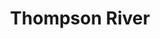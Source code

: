 ---
layout: product
product_id: 2062562492478
id: 2062562492478
title: Thompson River
body_html: >-
  <p>Taken alongside the Thompson River in the fall of 2016.</p>

  <p>While on a road trip back from the interior of BC, we stopped alongside the Thompson River in between Spences Bridge and Lytton. The blue sky reflecting on the water was so picturesque, while a little ways to the left, dark clouds loomed in the distance.</p>

  <p> </p>
vendor: Connell McCarthy
product_type: Photo Print
created_at: 2019-03-17T13:32:30-04:00
handle: thompson-river
updated_at: 2022-01-18T10:42:43-05:00
published_at: 2018-08-22T19:38:24-04:00
template_suffix: ""
status: active
published_scope: global
tags: Batch 03, fall, Print, River, water
admin_graphql_api_id: gid://shopify/Product/2062562492478
variants:
  - id: 39577250725950
    product_id: 2062562492478
    title: 8x10” / Full Colour
    price: "35.00"
    sku: CM-PP-B3-09-XXS-FC
    position: 1
    inventory_policy: deny
    compare_at_price: null
    fulfillment_service: manual
    inventory_management: null
    option1: 8x10”
    option2: Full Colour
    option3: null
    created_at: 2021-09-01T15:41:02-04:00
    updated_at: 2021-09-01T15:41:21-04:00
    taxable: true
    barcode: ""
    grams: 208
    image_id: 6301843849278
    weight: 0.208
    weight_unit: kg
    inventory_item_id: 41671691370558
    inventory_quantity: 0
    old_inventory_quantity: 0
    requires_shipping: true
    admin_graphql_api_id: gid://shopify/ProductVariant/39577250725950
  - id: 39577250758718
    product_id: 2062562492478
    title: 8x10” / Black & White
    price: "35.00"
    sku: CM-PP-B3-09-XXS-BW
    position: 2
    inventory_policy: deny
    compare_at_price: null
    fulfillment_service: manual
    inventory_management: null
    option1: 8x10”
    option2: Black & White
    option3: null
    created_at: 2021-09-01T15:41:02-04:00
    updated_at: 2021-09-01T15:41:21-04:00
    taxable: true
    barcode: ""
    grams: 208
    image_id: 6301843816510
    weight: 0.208
    weight_unit: kg
    inventory_item_id: 41671691403326
    inventory_quantity: 0
    old_inventory_quantity: 0
    requires_shipping: true
    admin_graphql_api_id: gid://shopify/ProductVariant/39577250758718
  - id: 39577250791486
    product_id: 2062562492478
    title: 8.5x11” / Full Colour
    price: "35.00"
    sku: CM-PP-B3-09-XS-FC
    position: 3
    inventory_policy: deny
    compare_at_price: null
    fulfillment_service: manual
    inventory_management: null
    option1: 8.5x11”
    option2: Full Colour
    option3: null
    created_at: 2021-09-01T15:41:02-04:00
    updated_at: 2021-09-01T15:41:21-04:00
    taxable: true
    barcode: ""
    grams: 208
    image_id: 6301843849278
    weight: 0.208
    weight_unit: kg
    inventory_item_id: 41671691436094
    inventory_quantity: 0
    old_inventory_quantity: 0
    requires_shipping: true
    admin_graphql_api_id: gid://shopify/ProductVariant/39577250791486
  - id: 39577250824254
    product_id: 2062562492478
    title: 8.5x11” / Black & White
    price: "35.00"
    sku: CM-PP-B3-09-XS-BW
    position: 4
    inventory_policy: deny
    compare_at_price: null
    fulfillment_service: manual
    inventory_management: null
    option1: 8.5x11”
    option2: Black & White
    option3: null
    created_at: 2021-09-01T15:41:02-04:00
    updated_at: 2021-09-01T15:41:21-04:00
    taxable: true
    barcode: ""
    grams: 208
    image_id: 6301843816510
    weight: 0.208
    weight_unit: kg
    inventory_item_id: 41671691468862
    inventory_quantity: 0
    old_inventory_quantity: 0
    requires_shipping: true
    admin_graphql_api_id: gid://shopify/ProductVariant/39577250824254
  - id: 39577250857022
    product_id: 2062562492478
    title: 13x19” / Full Colour
    price: "40.00"
    sku: CM-PP-B3-09-S-FC
    position: 5
    inventory_policy: deny
    compare_at_price: null
    fulfillment_service: manual
    inventory_management: null
    option1: 13x19”
    option2: Full Colour
    option3: null
    created_at: 2021-09-01T15:41:02-04:00
    updated_at: 2021-09-01T15:41:21-04:00
    taxable: true
    barcode: ""
    grams: 208
    image_id: 6301843849278
    weight: 0.208
    weight_unit: kg
    inventory_item_id: 41671691501630
    inventory_quantity: 0
    old_inventory_quantity: 0
    requires_shipping: true
    admin_graphql_api_id: gid://shopify/ProductVariant/39577250857022
  - id: 39577250889790
    product_id: 2062562492478
    title: 13x19” / Black & White
    price: "40.00"
    sku: CM-PP-B3-09-S-BW
    position: 6
    inventory_policy: deny
    compare_at_price: null
    fulfillment_service: manual
    inventory_management: null
    option1: 13x19”
    option2: Black & White
    option3: null
    created_at: 2021-09-01T15:41:02-04:00
    updated_at: 2021-09-01T15:41:21-04:00
    taxable: true
    barcode: ""
    grams: 208
    image_id: 6301843816510
    weight: 0.208
    weight_unit: kg
    inventory_item_id: 41671691534398
    inventory_quantity: 0
    old_inventory_quantity: 0
    requires_shipping: true
    admin_graphql_api_id: gid://shopify/ProductVariant/39577250889790
  - id: 39577250922558
    product_id: 2062562492478
    title: 16x20” / Full Colour
    price: "50.00"
    sku: CM-PP-B3-09-M-FC
    position: 7
    inventory_policy: deny
    compare_at_price: null
    fulfillment_service: manual
    inventory_management: null
    option1: 16x20”
    option2: Full Colour
    option3: null
    created_at: 2021-09-01T15:41:02-04:00
    updated_at: 2021-09-01T15:41:21-04:00
    taxable: true
    barcode: ""
    grams: 208
    image_id: 6301843849278
    weight: 0.208
    weight_unit: kg
    inventory_item_id: 41671691567166
    inventory_quantity: 0
    old_inventory_quantity: 0
    requires_shipping: true
    admin_graphql_api_id: gid://shopify/ProductVariant/39577250922558
  - id: 39577250955326
    product_id: 2062562492478
    title: 16x20” / Black & White
    price: "50.00"
    sku: CM-PP-B3-09-M-BW
    position: 8
    inventory_policy: deny
    compare_at_price: null
    fulfillment_service: manual
    inventory_management: null
    option1: 16x20”
    option2: Black & White
    option3: null
    created_at: 2021-09-01T15:41:02-04:00
    updated_at: 2021-09-01T15:41:21-04:00
    taxable: true
    barcode: ""
    grams: 208
    image_id: 6301843816510
    weight: 0.208
    weight_unit: kg
    inventory_item_id: 41671691599934
    inventory_quantity: 0
    old_inventory_quantity: 0
    requires_shipping: true
    admin_graphql_api_id: gid://shopify/ProductVariant/39577250955326
  - id: 39577250988094
    product_id: 2062562492478
    title: 20x24” / Full Colour
    price: "60.00"
    sku: CM-PP-B3-09-L-FC
    position: 9
    inventory_policy: deny
    compare_at_price: null
    fulfillment_service: manual
    inventory_management: null
    option1: 20x24”
    option2: Full Colour
    option3: null
    created_at: 2021-09-01T15:41:02-04:00
    updated_at: 2021-09-01T15:41:21-04:00
    taxable: true
    barcode: ""
    grams: 208
    image_id: 6301843849278
    weight: 0.208
    weight_unit: kg
    inventory_item_id: 41671691632702
    inventory_quantity: 0
    old_inventory_quantity: 0
    requires_shipping: true
    admin_graphql_api_id: gid://shopify/ProductVariant/39577250988094
  - id: 39577251020862
    product_id: 2062562492478
    title: 20x24” / Black & White
    price: "60.00"
    sku: CM-PP-B3-09-L-BW
    position: 10
    inventory_policy: deny
    compare_at_price: null
    fulfillment_service: manual
    inventory_management: null
    option1: 20x24”
    option2: Black & White
    option3: null
    created_at: 2021-09-01T15:41:02-04:00
    updated_at: 2021-09-01T15:41:21-04:00
    taxable: true
    barcode: ""
    grams: 208
    image_id: 6301843816510
    weight: 0.208
    weight_unit: kg
    inventory_item_id: 41671691665470
    inventory_quantity: 0
    old_inventory_quantity: 0
    requires_shipping: true
    admin_graphql_api_id: gid://shopify/ProductVariant/39577251020862
  - id: 39577251053630
    product_id: 2062562492478
    title: 20x30” / Full Colour
    price: "70.00"
    sku: CM-PP-B3-09-XL-FC
    position: 11
    inventory_policy: deny
    compare_at_price: null
    fulfillment_service: manual
    inventory_management: null
    option1: 20x30”
    option2: Full Colour
    option3: null
    created_at: 2021-09-01T15:41:02-04:00
    updated_at: 2021-09-01T15:41:21-04:00
    taxable: true
    barcode: ""
    grams: 208
    image_id: 6301843849278
    weight: 0.208
    weight_unit: kg
    inventory_item_id: 41671691698238
    inventory_quantity: 0
    old_inventory_quantity: 0
    requires_shipping: true
    admin_graphql_api_id: gid://shopify/ProductVariant/39577251053630
  - id: 39577251086398
    product_id: 2062562492478
    title: 20x30” / Black & White
    price: "70.00"
    sku: CM-PP-B3-09-XL-BW
    position: 12
    inventory_policy: deny
    compare_at_price: null
    fulfillment_service: manual
    inventory_management: null
    option1: 20x30”
    option2: Black & White
    option3: null
    created_at: 2021-09-01T15:41:02-04:00
    updated_at: 2021-09-01T15:41:21-04:00
    taxable: true
    barcode: ""
    grams: 208
    image_id: 6301843816510
    weight: 0.208
    weight_unit: kg
    inventory_item_id: 41671691731006
    inventory_quantity: 0
    old_inventory_quantity: 0
    requires_shipping: true
    admin_graphql_api_id: gid://shopify/ProductVariant/39577251086398
  - id: 39577251119166
    product_id: 2062562492478
    title: 24x36” / Full Colour
    price: "90.00"
    sku: CM-PP-B3-09-XXL-FC
    position: 13
    inventory_policy: deny
    compare_at_price: null
    fulfillment_service: manual
    inventory_management: null
    option1: 24x36”
    option2: Full Colour
    option3: null
    created_at: 2021-09-01T15:41:02-04:00
    updated_at: 2021-09-01T15:41:21-04:00
    taxable: true
    barcode: ""
    grams: 208
    image_id: 6301843849278
    weight: 0.208
    weight_unit: kg
    inventory_item_id: 41671691763774
    inventory_quantity: 0
    old_inventory_quantity: 0
    requires_shipping: true
    admin_graphql_api_id: gid://shopify/ProductVariant/39577251119166
  - id: 39577251151934
    product_id: 2062562492478
    title: 24x36” / Black & White
    price: "90.00"
    sku: CM-PP-B3-09-XXL-BW
    position: 14
    inventory_policy: deny
    compare_at_price: null
    fulfillment_service: manual
    inventory_management: null
    option1: 24x36”
    option2: Black & White
    option3: null
    created_at: 2021-09-01T15:41:02-04:00
    updated_at: 2021-09-01T15:41:21-04:00
    taxable: true
    barcode: ""
    grams: 208
    image_id: 6301843816510
    weight: 0.208
    weight_unit: kg
    inventory_item_id: 41671691796542
    inventory_quantity: 0
    old_inventory_quantity: 0
    requires_shipping: true
    admin_graphql_api_id: gid://shopify/ProductVariant/39577251151934
  - id: 39577251184702
    product_id: 2062562492478
    title: 30x40” / Full Colour
    price: "100.00"
    sku: CM-PP-B3-09-XXXL-FC
    position: 15
    inventory_policy: deny
    compare_at_price: null
    fulfillment_service: manual
    inventory_management: null
    option1: 30x40”
    option2: Full Colour
    option3: null
    created_at: 2021-09-01T15:41:02-04:00
    updated_at: 2021-09-01T15:41:21-04:00
    taxable: true
    barcode: ""
    grams: 208
    image_id: 6301843849278
    weight: 0.208
    weight_unit: kg
    inventory_item_id: 41671691829310
    inventory_quantity: 0
    old_inventory_quantity: 0
    requires_shipping: true
    admin_graphql_api_id: gid://shopify/ProductVariant/39577251184702
  - id: 39577251217470
    product_id: 2062562492478
    title: 30x40” / Black & White
    price: "100.00"
    sku: CM-PP-B3-09-XXXL-BW
    position: 16
    inventory_policy: deny
    compare_at_price: null
    fulfillment_service: manual
    inventory_management: null
    option1: 30x40”
    option2: Black & White
    option3: null
    created_at: 2021-09-01T15:41:02-04:00
    updated_at: 2021-09-01T15:41:21-04:00
    taxable: true
    barcode: ""
    grams: 208
    image_id: 6301843816510
    weight: 0.208
    weight_unit: kg
    inventory_item_id: 41671691862078
    inventory_quantity: 0
    old_inventory_quantity: 0
    requires_shipping: true
    admin_graphql_api_id: gid://shopify/ProductVariant/39577251217470
options:
  - id: 2805853093950
    product_id: 2062562492478
    name: Size
    position: 1
    values:
      - 8x10”
      - 8.5x11”
      - 13x19”
      - 16x20”
      - 20x24”
      - 20x30”
      - 24x36”
      - 30x40”
  - id: 8590082801726
    product_id: 2062562492478
    name: Color
    position: 2
    values:
      - Full Colour
      - Black & White
images:
  - id: 6301843849278
    product_id: 2062562492478
    position: 1
    created_at: 2019-03-17T13:32:43-04:00
    updated_at: 2019-10-20T18:44:17-04:00
    alt: null
    width: 1000
    height: 1500
    src: https://cdn.shopify.com/s/files/1/1624/2355/products/Thompson-River---Product-2019.jpg?v=1571611457
    variant_ids:
      - 39577250725950
      - 39577250791486
      - 39577250857022
      - 39577250922558
      - 39577250988094
      - 39577251053630
      - 39577251119166
      - 39577251184702
    admin_graphql_api_id: gid://shopify/ProductImage/6301843849278
  - id: 6301843816510
    product_id: 2062562492478
    position: 2
    created_at: 2019-03-17T13:32:41-04:00
    updated_at: 2019-10-20T18:44:17-04:00
    alt: null
    width: 1000
    height: 1500
    src: https://cdn.shopify.com/s/files/1/1624/2355/products/Thompson-River---Product-2019-B_W.jpg?v=1571611457
    variant_ids:
      - 39577250758718
      - 39577250824254
      - 39577250889790
      - 39577250955326
      - 39577251020862
      - 39577251086398
      - 39577251151934
      - 39577251217470
    admin_graphql_api_id: gid://shopify/ProductImage/6301843816510
  - id: 28230433177662
    product_id: 2062562492478
    position: 3
    created_at: 2021-05-04T21:27:14-04:00
    updated_at: 2021-05-04T21:27:14-04:00
    alt: null
    width: 2000
    height: 1800
    src: https://cdn.shopify.com/s/files/1/1624/2355/products/PAR_02_0001_ac168676-f543-4032-9f33-94b06d8e3000.png?v=1620178034
    variant_ids: []
    admin_graphql_api_id: gid://shopify/ProductImage/28230433177662
image:
  id: 6301843849278
  product_id: 2062562492478
  position: 1
  created_at: 2019-03-17T13:32:43-04:00
  updated_at: 2019-10-20T18:44:17-04:00
  alt: null
  width: 1000
  height: 1500
  src: https://cdn.shopify.com/s/files/1/1624/2355/products/Thompson-River---Product-2019.jpg?v=1571611457
  variant_ids:
    - 39577250725950
    - 39577250791486
    - 39577250857022
    - 39577250922558
    - 39577250988094
    - 39577251053630
    - 39577251119166
    - 39577251184702
  admin_graphql_api_id: gid://shopify/ProductImage/6301843849278

---